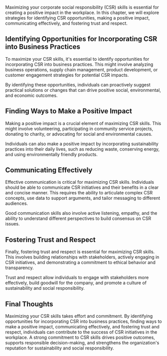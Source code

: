 
Maximizing your corporate social responsibility (CSR) skills is essential for creating a positive impact in the workplace. In this chapter, we will explore strategies for identifying CSR opportunities, making a positive impact, communicating effectively, and fostering trust and respect.

Identifying Opportunities for Incorporating CSR into Business Practices
-----------------------------------------------------------------------

To maximize your CSR skills, it's essential to identify opportunities for incorporating CSR into business practices. This might involve analyzing business operations, supply chain management, product development, or customer engagement strategies for potential CSR impacts.

By identifying these opportunities, individuals can proactively suggest practical solutions or changes that can drive positive social, environmental, and economic outcomes.

Finding Ways to Make a Positive Impact
--------------------------------------

Making a positive impact is a crucial element of maximizing CSR skills. This might involve volunteering, participating in community service projects, donating to charity, or advocating for social and environmental causes.

Individuals can also make a positive impact by incorporating sustainability practices into their daily lives, such as reducing waste, conserving energy, and using environmentally friendly products.

Communicating Effectively
-------------------------

Effective communication is critical for maximizing CSR skills. Individuals should be able to communicate CSR initiatives and their benefits in a clear and concise manner. This requires the ability to articulate complex CSR concepts, use data to support arguments, and tailor messaging to different audiences.

Good communication skills also involve active listening, empathy, and the ability to understand different perspectives to build consensus on CSR issues.

Fostering Trust and Respect
---------------------------

Finally, fostering trust and respect is essential for maximizing CSR skills. This involves building relationships with stakeholders, actively engaging in CSR initiatives, and demonstrating a commitment to ethical behavior and transparency.

Trust and respect allow individuals to engage with stakeholders more effectively, build goodwill for the company, and promote a culture of sustainability and social responsibility.

Final Thoughts
--------------

Maximizing your CSR skills takes effort and commitment. By identifying opportunities for incorporating CSR into business practices, finding ways to make a positive impact, communicating effectively, and fostering trust and respect, individuals can contribute to the success of CSR initiatives in the workplace. A strong commitment to CSR skills drives positive outcomes, supports responsible decision-making, and strengthens the organization's reputation for sustainability and social responsibility.

